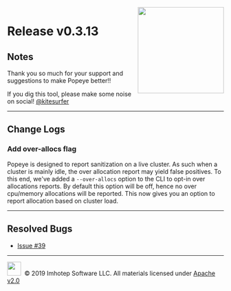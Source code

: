 <img src="https://raw.githubusercontent.com/derailed/popeye/master/assets/popeye.png" align="right" width="200" height="auto"/>

# Release v0.3.13

## Notes

Thank you so much for your support and suggestions to make Popeye better!!

If you dig this tool, please make some noise on social! [@kitesurfer](https://twitter.com/kitesurfer)

---

## Change Logs

### Add over-allocs flag

Popeye is designed to report sanitization on a live cluster. As such when a cluster is mainly idle, the over allocation report may yield false positives. To this end, we've added a `--over-allocs` option to the CLI to opt-in over allocations reports. By default this option will be off, hence no over cpu/memory allocations will be reported. This now gives you an option to report allocation based on cluster load.

---

## Resolved Bugs

* [Issue #39](https://github.com/derailed/popeye/issues/39)

---

<img src="https://raw.githubusercontent.com/derailed/popeye/master/assets/imhotep_logo.png" width="32" height="auto"/>&nbsp; © 2019 Imhotep Software LLC. All materials licensed under [Apache v2.0](http://www.apache.org/licenses/LICENSE-2.0)
